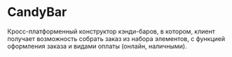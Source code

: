 # CandyBar
Кросс-платформенный конструктор кэнди-баров, в котором, клиент получает возможность собрать заказ из набора элементов, с функцией оформления заказа и видами оплаты (онлайн, наличными).
